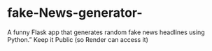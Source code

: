 # fake-News-generator-
A funny Flask app that generates random fake news headlines using Python.”  Keep it Public (so Render can access it)
